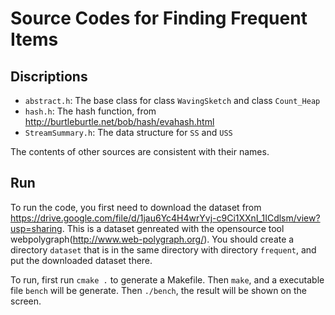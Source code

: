 # Source Codes for Finding Frequent Items

## Discriptions

- `abstract.h`: The base class for class `WavingSketch` and class `Count_Heap`
- `hash.h`: The hash function, from http://burtleburtle.net/bob/hash/evahash.html
- `StreamSummary.h`: The data structure for `SS` and `USS`

The contents of other sources are consistent with their names.

## Run

To run the code, you first need to download the dataset from https://drive.google.com/file/d/1jau6Yc4H4wrYvj-c9Ci1XXnI_1ICdlsm/view?usp=sharing. This is a dataset genreated with the opensource tool webpolygraph(http://www.web-polygraph.org/). You should create a directory `dataset` that is in the same directory with directory `frequent`, and put the downloaded dataset there.

To run, first run `cmake .` to generate a Makefile. Then `make`, and a executable file `bench` will be generate. Then `./bench`, the result will be shown on the screen.
